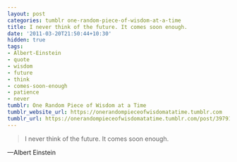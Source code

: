 ```yaml
---
layout: post
categories: tumblr one-random-piece-of-wisdom-at-a-time
title: I never think of the future. It comes soon enough.
date: '2011-03-20T21:50:44+10:30'
hidden: true
tags:
- Albert-Einstein
- quote
- wisdom
- future
- think
- comes-soon-enough
- patience
- never
tumblr: One Random Piece of Wisdom at a Time
tumblr_website_url: https://onerandompieceofwisdomatatime.tumblr.com
tumblr_url: https://onerandompieceofwisdomatatime.tumblr.com/post/3979104015/i-never-think-of-the-future-it-comes-soon
---
```

> I never think of the future. It comes soon enough.

—Albert Einstein
